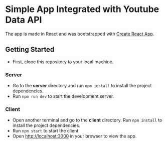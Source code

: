 # Simple App Integrated with Youtube Data API

The app is made in React and was bootstrapped with [Create React App](https://github.com/facebook/create-react-app).

## Getting Started

* First, clone this repository to your local machine.

### Server
* Go to the **server** directory and run `npm install` to install the project dependencies.
* Run `npm run dev` to start the development server.

### Client
* Open another terminal and go to the **client** directory. Run `npm install` to install the project dependencies.
* Run `npm start` to start the client.
* Open [http://localhost:3000](http://localhost:3000) in your browser to view the app.
